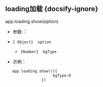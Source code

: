 ##  loading加载 {docsify-ignore}
 app.loading.show(option)
 * 参数:：
  * ``{ Object}  option ``
    * ``{Number}  bgType``

* 示例：
```
   app.loading.show()({
                     bgType:0
                })
``````